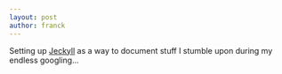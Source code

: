 ```yaml
---
layout: post
author: franck
---
```


Setting up [Jeckyll](https://jekyllrb.com/) as a way to document stuff I stumble upon during my endless googling...